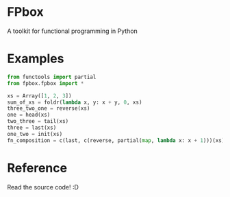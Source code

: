 # FPbox
A toolkit for functional programming in Python

# Examples
```python
from functools import partial
from fpbox.fpbox import *

xs = Array([1, 2, 3])
sum_of_xs = foldr(lambda x, y: x + y, 0, xs)
three_two_one = reverse(xs)
one = head(xs)
two_three = tail(xs)
three = last(xs)
one_two = init(xs)
fn_composition = c(last, c(reverse, partial(map, lambda x: x + 1)))(xs)
```

# Reference
Read the source code! :D
